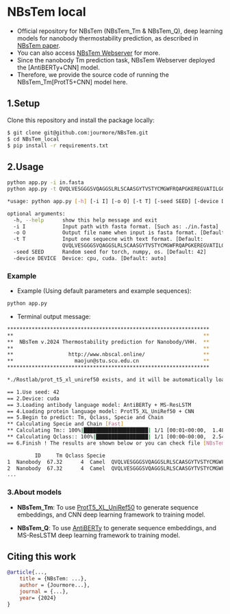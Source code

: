 # NBsTem local

- Official repository for NBsTem (NBsTem_Tm & NBsTem_Q), deep learning models for nanobody thermostability prediction, as described in [NBsTem paper](http://www.nbscal.online/).
- You can also access [NBsTem Webserver](http://www.nbscal.online/) for more.
- Since the nanobody Tm prediction task, NBsTem Webserver deployed the [AntiBERTy+CNN] model.
- Therefore, we provide the source code of running the NBsTem_Tm[ProtT5+CNN] model here.

## 1.Setup

Clone this repository and install the package locally:
```bash
$ git clone git@github.com:jourmore/NBsTem.git
$ cd NBsTem_local
$ pip install -r requirements.txt
```

## 2.Usage

```bash
python app.py -i in.fasta
python app.py -t QVQLVESGGGSVQAGGSLRLSCAASGYTVSTYCMGWFRQAPGKEREGVATILGGSTYYGDSVKGRFTISQDNAKNTVYLQMNSLKPEDTAIYYCAGSTVASTGWCSRLRPYDYHYRGQGTQVTVSS
```

```bash
*usage: python app.py [-h] [-i I] [-o O] [-t T] [-seed SEED] [-device DEVICE]

optional arguments:
  -h, --help      show this help message and exit
  -i I            Input path with fasta format. [Such as: ./in.fasta]
  -o O            Output file name when input is fasta format. [Default: "Output-NBsTem-[Year]-[Month]-[Day].csv"
  -t T            Input one sequecne with text format. [Default:
                  QVQLVESGGGSVQAGGSLRLSCAASGYTVSTYCMGWFRQAPGKEREGVATILGGSTYYGDSVKGRFTISQDNAKNTVYLQMNSLKPEDTAIYYCAGSTVASTGWCSRLRPYDYHYRGQGTQVTVSS]
  -seed SEED      Random seed for torch, numpy, os. [Default: 42]
  -device DEVICE  Device: cpu, cuda. [Default: auto]
```

### Example

- Example (Using default parameters and example sequences):

```bash
python app.py
```

- Terminal output message:

```bash
******************************************************************
**                                                              **
**  NBsTem v.2024 Thermostability prediction for Nanobody/VHH.  **
**                                                              **
**                  http://www.nbscal.online/                   **
**                    maojun@stu.scu.edu.cn                     **
******************************************************************

*./Rostlab/prot_t5_xl_uniref50 exists, and it will be automatically loaded.

== 1.Use seed: 42
== 2.Device: cuda
== 3.Loading antibody language model: AntiBERTy + MS-ResLSTM
== 4.Loading protein language model: ProtT5_XL_UniRef50 + CNN
== 5.Begin to predict: Tm, Qclass, Specie and Chain
** Calculating Specie and Chain [Fast]
** Calculating Tm:: 100%|█████████████████████| 1/1 [00:01<00:00,  1.48s/it]
** Calculating Qclass:: 100%|█████████████████| 1/1 [00:00<00:00,  2.54it/s]
== 6.Finish ! The results are shown below or you can check file [NBsTem-2024-12-13.csv]

         ID     Tm Qclass Specie                                           Sequence
1  Nanobody  67.32      4  Camel  QVQLVESGGGSVQAGGSLRLSCAASGYTVSTYCMGWFRQAPGKERE...
2  Nanobody  67.32      4  Camel  QVQLVESGGGSVQAGGSLRLSCAASGYTVSTYCMGWFRQAPGKERE...
...
```

### 3.About models

- **NBsTem_Tm**: To use [ProtT5_XL_UniRef50](https://huggingface.co/Rostlab/prot_t5_xl_uniref50) to generate sequence embeddings, and CNN deep learning framework to training model.

- **NBsTem_Q**: To use [AntiBERTy](https://github.com/jeffreyruffolo/AntiBERTy) to generate sequence embeddings, and MS-ResLSTM deep learning framework to training model.

## Citing this work

```bibtex
@article{...,
    title = {NBsTem: ...},
    author = {Jourmore...},
    journal = {...},
    year= {2024}
}
```
